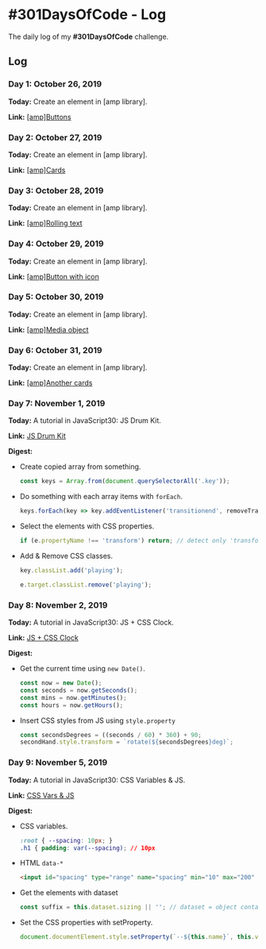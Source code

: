# #301DaysOfCode - Log
The daily log of my **#301DaysOfCode** challenge.

## Log

### Day 1: October 26, 2019
**Today:** Create an element in [amp library].

**Link:**  [[amp]Buttons](https://codepen.io/siikheaw/pen/JjjJPza)

### Day 2: October 27, 2019
**Today:** Create an element in [amp library].

**Link:** [[amp]Cards](https://codepen.io/siikheaw/pen/yLLXbQg)

### Day 3: October 28, 2019
**Today:** Create an element in [amp library].

**Link:** [[amp]Rolling text](https://codepen.io/siikheaw/pen/KKKqRQJ)

### Day 4: October 29, 2019
**Today:** Create an element in [amp library].

**Link:** [[amp]Button with icon](https://codepen.io/siikheaw/pen/zYYzVbe)

### Day 5: October 30, 2019
**Today:** Create an element in [amp library].

**Link:** [[amp]Media object](https://codepen.io/siikheaw/pen/WNNEgGd)

### Day 6: October 31, 2019
**Today:** Create an element in [amp library].

**Link:** [[amp]Another cards](https://codepen.io/siikheaw/pen/WNNXGMZ)

### Day 7: November 1, 2019
**Today:** A tutorial in JavaScript30: JS Drum Kit.

**Link:** [JS Drum Kit](https://codepen.io/siikheaw/pen/BaaYeRp)

**Digest:**  
- Create copied array from something.
  ```js
  const keys = Array.from(document.querySelectorAll('.key'));
  ```
- Do something with each array items with ``forEach``.
  ```js
  keys.forEach(key => key.addEventListener('transitionend', removeTransition));
  ```
- Select the elements with CSS properties.
  ```js
  if (e.propertyName !== 'transform') return; // detect only 'transform' property
  ```
- Add & Remove CSS classes.
  ```js
  key.classList.add('playing');
  ```
  ```js
  e.target.classList.remove('playing');
  ```

### Day 8: November 2, 2019
**Today:** A tutorial in JavaScript30: JS + CSS Clock.

**Link:** [JS + CSS Clock](https://codepen.io/siikheaw/pen/ExxQzbM?editors=0110)

**Digest:**
- Get the current time using ``new Date()``.  
  ```js
  const now = new Date();
  const seconds = now.getSeconds();
  const mins = now.getMinutes();
  const hours = now.getHours();
  ```
- Insert CSS styles from JS using ``style.property``
  ```js
  const secondsDegrees = ((seconds / 60) * 360) + 90;
  secondHand.style.transform = `rotate(${secondsDegrees}deg)`;
  ```
  
### Day 9: November 5, 2019
**Today:** A tutorial in JavaScript30: CSS Variables & JS.

**Link:** [CSS Vars & JS](https://codepen.io/siikheaw/pen/vYYRBvK)

**Digest:**  
- CSS variables.
  ```css
  :root { --spacing: 10px; }
  .h1 { padding: var(--spacing); // 10px
  ```

- HTML ``data-*``
  ```html
  <input id="spacing" type="range" name="spacing" min="10" max="200" value="10" data-sizing="px">
  ```

- Get the elements with dataset
  ```js
  const suffix = this.dataset.sizing || ''; // dataset = object contains data-*
  ```

- Set the CSS properties with setProperty.
  ```js
  document.documentElement.style.setProperty(`--${this.name}`, this.value + suffix);
  ```







